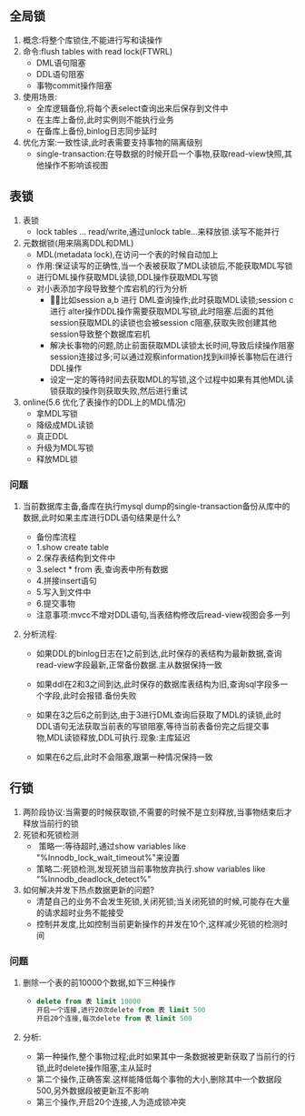 ## 全局锁

1. 概念:将整个库锁住,不能进行写和读操作
2. 命令:flush tables with read lock(FTWRL)
   - DML语句阻塞
   - DDL语句阻塞
   - 事物commit操作阻塞
3. 使用场景:
   - 全库逻辑备份,将每个表select查询出来后保存到文件中
   - 在主库上备份,此时实例则不能执行业务
   - 在备库上备份,binlog日志同步延时
4. 优化方案:一致性读,此时表需要支持事物的隔离级别
   - single-transaction:在导数据的时候开启一个事物,获取read-view快照,其他操作不影响该视图

## 表锁

1. 表锁
   - lock tables ... read/write,通过unlock table...来释放锁.读写不能并行
2. 元数据锁(用来隔离DDL和DML)
   - MDL(metadata lock),在访问一个表的时候自动加上
   - 作用:保证读写的正确性,当一个表被获取了MDL读锁后,不能获取MDL写锁
   - 进行DML操作获取MDL读锁,DDL操作获取MDL写锁
   - 对小表添加字段导致整个库宕机的行为分析
     - 比如session a,b 进行 DML查询操作;此时获取MDL读锁;session c进行 alter操作DDL操作需要获取MDL写锁,此时阻塞.后面的其他session获取MDL的读锁也会被session c阻塞,获取失败创建其他session导致整个数据库宕机
     - 解决长事物的问题,防止前面获取MDL读锁太长时间,导致后续操作阻塞session连接过多;可以通过观察information找到kill掉长事物后在进行DDL操作
     - 设定一定的等待时间去获取MDL的写锁,这个过程中如果有其他MDL读锁获取的操作则获取失败,然后进行重试
3. online(5.6 优化了表操作的DDL上的MDL情况)
   - 拿MDL写锁
   - 降级成MDL读锁
   - 真正DDL
   - 升级为MDL写锁
   - 释放MDL锁

### 问题

1. 当前数据库主备,备库在执行mysql dump的single-transaction备份从库中的数据,此时如果主库进行DDL语句结果是什么?

   - 备份库流程
   - 1.show create table
   - 2.保存表结构到文件中
   - 3.select * from 表,查询表中所有数据
   - 4.拼接insert语句
   - 5.写入到文件中
   - 6.提交事物
   - 注意事项:mvcc不增对DDL语句,当表结构修改后read-view视图会多一列

2. 分析流程:

   - 如果DDL的binlog日志在1之前到达,此时保存的表结构为最新数据,查询read-view字段最新,正常备份数据.主从数据保持一致

   - 如果ddl在2和3之间到达,此时保存的数据库表结构为旧,查询sql字段多一个字段,此时会报错.备份失败

   - 如果在3之后6之前到达,由于3进行DML查询后获取了MDL的读锁,此时DDL语句无法获取当前表的写锁阻塞,等待当前表备份完之后提交事物,MDL读锁释放,DDL可执行.现象:主库延迟

   - 如果在6之后,此时不会阻塞,跟第一种情况保持一致

     

## 行锁

1. 两阶段协议:当需要的时候获取锁,不需要的时候不是立刻释放,当事物结束后才释放当前行的锁
2. 死锁和死锁检测
   -  策略一:等待超时,通过show variables like "%Innodb_lock_wait_timeout%"来设置
   - 策略二:死锁检测,发现死锁当前事物放弃执行.show variables like "%Innodb_deadlock_detect%"
3. 如何解决并发下热点数据更新的问题?
   - 清楚自己的业务不会发生死锁,关闭死锁;当关闭死锁的时候,可能存在大量的请求超时业务不能接受
   - 控制并发度,比如控制当前更新操作的并发在10个,这样减少死锁的检测时间



### 问题

1. 删除一个表的前10000个数据,如下三种操作

   - ```sql
     delete from 表 limit 10000
     开启一个连接,进行20次delete from 表 limit 500
     开启20个连接,每次delete from 表 limit 500
     ```

2. 分析:

   - 第一种操作,整个事物过程;此时如果其中一条数据被更新获取了当前行的行锁,此时delete操作阻塞,主从延时
   - 第二个操作,正确答案.这样能降低每个事物的大小,删除其中一个数据段500,另外数据段被更新互不影响
   - 第三个操作,开启20个连接,人为造成锁冲突

